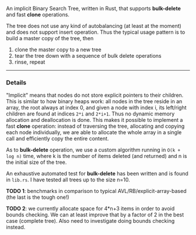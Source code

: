 An implicit Binary Search Tree, written in Rust, that supports **bulk-delete** and fast **clone** operations.

The tree does not use any kind of autobalancing (at least at the moment) and does not support insert operation. Thus the
typical usage pattern is to build a master copy of the tree, then

1. clone the master copy to a new tree
2. tear the tree down with a sequence of bulk delete operations
3. rinse, repeat


-------
### Details

"Implicit" means that nodes do not store explicit pointers to their children. This is similar to how binary heaps work:
all nodes in the tree reside in an array, the root always at index 0, and given a node with index i, its left/right 
children are found at indices `2*i` and `2*i+1`. Thus no dynamic memory allocation and deallocation is done. This makes
it possible to implement a fast **clone** operation: instead of traversing the tree, allocating and copying each node
individually, we are able to allocate the whole array in a single call and efficiently copy the entire content.

As to **bulk-delete** operation, we use a custom algorithm running in `O(k + log n)` time, where k is the number of 
items deleted (and returned) and n is the initial size of the tree.
 
An exhaustive automated test for **bulk-delete** has been written and is found in `lib.rs`. I have tested all trees up 
to the size n=10.
    
    
    
**TODO 1**: benchmarks in comparison to typical AVL/RB/explicit-array-based (the last is the tough one!)

**TODO 2**: we currently allocate space for 4*n+3 items in order to avoid bounds checking. We can at least improve that 
            by a factor of 2 in the best case (complete tree). Also need to investigate doing bounds checking instead.
